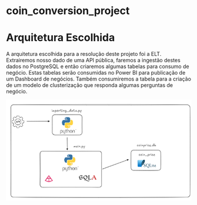 # coin_conversion_project

# Arquitetura Escolhida

A arquitetura escolhida para a resolução deste projeto foi a ELT. 
Extrairemos nosso dado de uma API pública, faremos a ingestão destes dados no PostgreSQL e então criaremos algumas tabelas para consumo de negócio. 
Estas tabelas serão consumidas no Power BI para publicação de um Dashboard de negócios. 
Também consumiremos a tabela para a criação de um modelo de clusterização que responda algumas perguntas de negócio. 

![Arquitetura escolhida](images/new_arch.png)